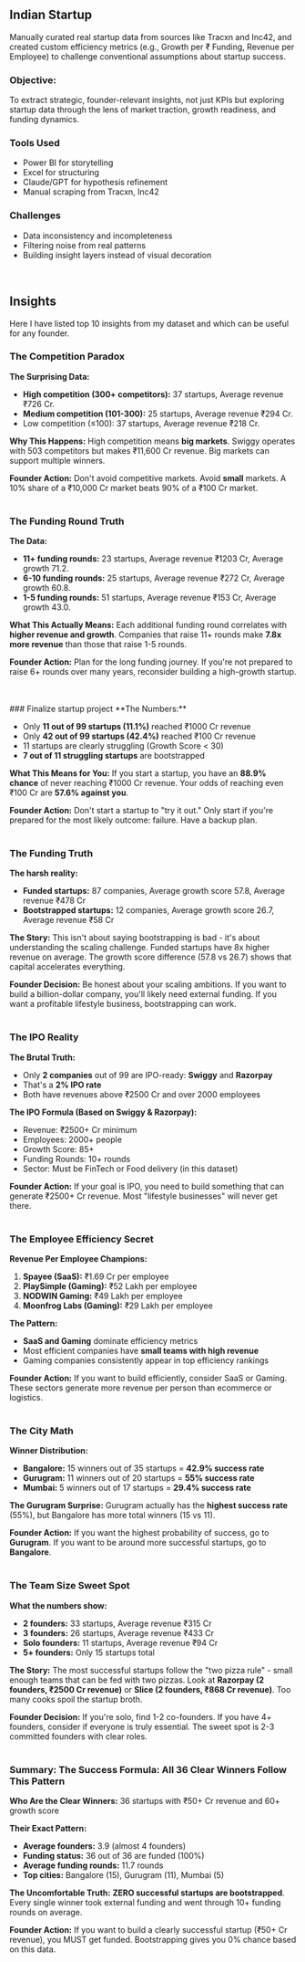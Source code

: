 ## Indian Startup
Manually curated real startup data from sources like Tracxn and Inc42, and created custom efficiency metrics (e.g., Growth per ₹ Funding, Revenue per Employee) to challenge conventional assumptions about startup success.

### Objective:
To extract strategic, founder-relevant insights, not just KPIs but exploring startup data through the lens of market traction, growth readiness, and funding dynamics.

### Tools Used
- Power BI for storytelling
- Excel for structuring
- Claude/GPT for hypothesis refinement
- Manual scraping from Tracxn, Inc42

### Challenges
- Data inconsistency and incompleteness
- Filtering noise from real patterns
- Building insight layers instead of visual decoration
<br>

## Insights
Here I have listed top 10 insights from my dataset and which can be useful for any founder.

### The Competition Paradox
**The Surprising Data:**

- **High competition (300+ competitors):** 37 startups, Average revenue ₹726 Cr.
- **Medium competition (101-300):** 25 startups, Average revenue ₹294 Cr.
- Low competition (≤100): 37 startups, Average revenue ₹218 Cr.

**Why This Happens:** High competition means **big markets**. Swiggy operates with 503 competitors but makes ₹11,600 Cr revenue. Big markets can support multiple winners.

**Founder Action:** Don't avoid competitive markets. Avoid **small** markets. A 10% share of a ₹10,000 Cr market beats 90% of a ₹100 Cr market.
<br>
<br>

### The Funding Round Truth
**The Data:**

- **11+ funding rounds:** 23 startups, Average revenue ₹1203 Cr, Average growth 71.2.
- **6-10 funding rounds:** 25 startups, Average revenue ₹272 Cr, Average growth 60.8.
- **1-5 funding rounds:** 51 startups, Average revenue ₹153 Cr, Average growth 43.0.

**What This Actually Means:** Each additional funding round correlates with **higher revenue and growth**. Companies that raise 11+ rounds make **7.8x more revenue** than those that raise 1-5 rounds.

**Founder Action:**
Plan for the long funding journey. If you're not prepared to raise 6+ rounds over many years, reconsider building a high-growth startup.

<br>
<br>
### Finalize startup project
**The Numbers:**

- Only **11 out of 99 startups (11.1%)** reached ₹1000 Cr revenue
- Only **42 out of 99 startups (42.4%)** reached ₹100 Cr revenue
- 11 startups are clearly struggling (Growth Score < 30)
- **7 out of 11 struggling startups** are bootstrapped

**What This Means for You:** If you start a startup, you have an **88.9% chance** of never reaching ₹1000 Cr revenue. Your odds of reaching even ₹100 Cr are **57.6% against you**.

**Founder Action:**
Don't start a startup to "try it out." Only start if you're prepared for the most likely outcome: failure. Have a backup plan.
<br>
<br>

### The Funding Truth
**The harsh reality:**

- **Funded startups:** 87 companies, Average growth score 57.8, Average revenue ₹478 Cr
- **Bootstrapped startups:** 12 companies, Average growth score 26.7, Average revenue ₹58 Cr

**The Story:** This isn't about saying bootstrapping is bad - it's about understanding the scaling challenge. Funded startups have 8x higher revenue on average. The growth score difference (57.8 vs 26.7) shows that capital accelerates everything.

**Founder Decision:**
Be honest about your scaling ambitions. If you want to build a billion-dollar company, you'll likely need external funding. If you want a profitable lifestyle business, bootstrapping can work.
<br>
<br>

### The IPO Reality
**The Brutal Truth:**

- Only **2 companies** out of 99 are IPO-ready: **Swiggy** and **Razorpay**
- That's a **2% IPO rate**
- Both have revenues above ₹2500 Cr and over 2000 employees

**The IPO Formula (Based on Swiggy & Razorpay):**

- Revenue: ₹2500+ Cr minimum
- Employees: 2000+ people
- Growth Score: 85+
- Funding Rounds: 10+ rounds
- Sector: Must be FinTech or Food delivery (in this dataset)

**Founder Action:**
If your goal is IPO, you need to build something that can generate ₹2500+ Cr revenue. Most "lifestyle businesses" will never get there.
<br>
<br>

### The Employee Efficiency Secret
**Revenue Per Employee Champions:**

1. **Spayee (SaaS):** ₹1.69 Cr per employee
2. **PlaySimple (Gaming):** ₹52 Lakh per employee
3. **NODWIN Gaming:** ₹49 Lakh per employee
4. **Moonfrog Labs (Gaming):** ₹29 Lakh per employee

**The Pattern:**

- **SaaS and Gaming** dominate efficiency metrics
- Most efficient companies have **small teams with high revenue**
- Gaming companies consistently appear in top efficiency rankings

**Founder Action:**
If you want to build efficiently, consider SaaS or Gaming. These sectors generate more revenue per person than ecommerce or logistics.
<br>
<br>

### The City Math
**Winner Distribution:**

- **Bangalore:** 15 winners out of 35 startups = **42.9% success rate**
- **Gurugram:** 11 winners out of 20 startups = **55% success rate**
- **Mumbai:** 5 winners out of 17 startups = **29.4% success rate**

**The Gurugram Surprise:** Gurugram actually has the **highest success rate** (55%), but Bangalore has more total winners (15 vs 11).

**Founder Action:** If you want the highest probability of success, go to **Gurugram**. If you want to be around more successful startups, go to **Bangalore**.
<br>
<br>

### The Team Size Sweet Spot
**What the numbers show:**

- **2 founders:** 33 startups, Average revenue ₹315 Cr
- **3 founders:** 26 startups, Average revenue ₹433 Cr
- **Solo founders:** 11 startups, Average revenue ₹94 Cr
- **5+ founders:** Only 15 startups total

**The Story:** The most successful startups follow the "two pizza rule" - small enough teams that can be fed with two pizzas. Look at **Razorpay (2 founders, ₹2500 Cr revenue)** or **Slice (2 founders, ₹868 Cr revenue)**. Too many cooks spoil the startup broth.

**Founder Decision:**
If you're solo, find 1-2 co-founders. If you have 4+ founders, consider if everyone is truly essential. The sweet spot is 2-3 committed founders with clear roles.
<br>
<br>

### Summary: The Success Formula: All 36 Clear Winners Follow This Pattern
**Who Are the Clear Winners:** 36 startups with ₹50+ Cr revenue and 60+ growth score

**Their Exact Pattern:**

- **Average founders:** 3.9 (almost 4 founders)
- **Funding status:** 36 out of 36 are funded (100%)
- **Average funding rounds:** 11.7 rounds
- **Top cities:** Bangalore (15), Gurugram (11), Mumbai (5)

**The Uncomfortable Truth:** **ZERO successful startups are bootstrapped**. Every single winner took external funding and went through 10+ funding rounds on average.

**Founder Action:** If you want to build a clearly successful startup (₹50+ Cr revenue), you MUST get funded. Bootstrapping gives you 0% chance based on this data.
